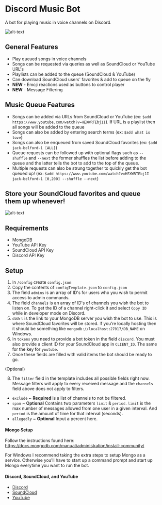 # **Discord Music Bot**
A bot for playing music in voice channels on Discord. 

![alt-text](https://github.com/jbelford/DiscordMusicBot/raw/master/img/mainExample.gif "Example image")

## General Features
* Play queued songs in voice channels
* Songs can be requested via queries as well as SoundCloud or YouTube URL's 
* Playlists can be added to the queue (SoundCloud & YouTube)
* Can download SoundCloud users' favorites & add to queue on the fly
* **NEW** - Emoji reactions used as buttons to control player
* **NEW** - Message Filtering

## Music Queue Features
* Songs can be added via URLs from SoundCloud or YouTube (ex: ```$add https://www.youtube.com/watch?v=HEXWRTEbj1I```). If URL is a playlist then all songs will be added to the queue
* Songs can also be added by entering search terms (ex: ```$add what is love```)
* Songs can also be enqueued from saved SoundCloud favorites (ex: ```$add jack-belford-1 [ALL]```)
* Queue requests can be followed up with optional flags such as ```--shuffle``` and ```--next``` the former shuffles the list before adding to the queue and the latter tells the bot to add to the top of the queue.
* Multiple requests can also be strung together to quickly get the bot queued up! (ex: ```$add https://www.youtube.com/watch?v=HEXWRTEbj1I jack-belford-1 [0,200] --shuffle --next```)

## Store your SoundCloud favorites and queue them up whenever!

![alt-text](https://github.com/jbelford/DiscordMusicBot/raw/master/img/dlExample.gif "Example download")

## Requirements
* MongoDB
* YouTube API Key
* SoundCloud API Key
* Discord API Key

## Setup

1) In `/config` create `config.json`
2) Copy the contents of `configTemplate.json` to `config.json`
3) The field `admins` is an array of ID's for users who you wish to permit access to admin commands.
4) The field `channels` is an array of ID's of channels you wish the bot to listen on. To get the ID of a channel right-click it and select `Copy ID` while in developer mode on Discord.
5) `dbUrl` is the link to your MongoDB server you wish the bot to use. This is where SoundCloud favorites will be stored. If you're locally hosting then it should be something like `mongodb://localhost:27017/DB_NAME` on Windows.
6) In `tokens` you need to provide a bot token in the field `discord`. You must also provide a client ID for your SoundCloud app in `CLIENT_ID`. The same for the key for `youtube`. 
7) Once these fields are filled with valid items the bot should be ready to go.

(Optional)

8) The `filter` field in the template includes all possible fields right now. Message filters will apply to every received message and the `channels` field above does not apply to filters. 
* `exclude` ~ **Required** is a list of channels to not be filtered.
* `spam` ~ **Optional** Contains two parameters `limit` & `period`. `limit` is the max number of messages allowed from one user in a given interval. And `period` is the amount of time for that interval (seconds). 
* `allegedly` ~ **Optional** Input a percent here.

#### Mongo Setup
Follow the instructions found here: https://docs.mongodb.com/manual/administration/install-community/

For Windows I recommend taking the extra steps to setup Mongo as a service. Otherwise you'll have to start up a command prompt and start up Mongo everytime you want to run the bot. 

#### Discord, SoundCloud, and YouTube
* [Discord](https://discordapp.com/developers/applications/me)
* [SoundCloud](https://docs.google.com/forms/d/e/1FAIpQLSfNxc82RJuzC0DnISat7n4H-G7IsPQIdaMpe202iiHZEoso9w/viewform)
* [YouTube](https://developers.google.com/youtube/v3/getting-started)
